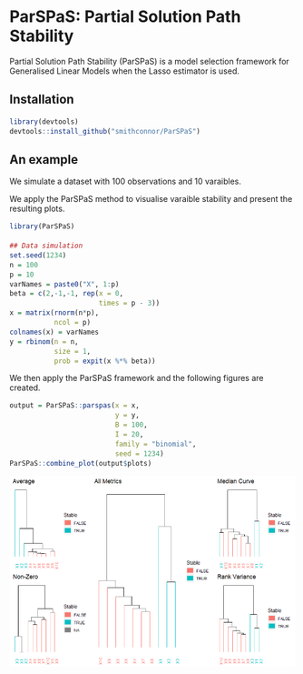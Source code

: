 
<!-- README.md is generated from README.Rmd. Please edit that file -->

# ParSPaS: Partial Solution Path Stability

Partial Solution Path Stability (ParSPaS) is a model selection framework
for Generalised Linear Models when the Lasso estimator is used.

## Installation

``` r
library(devtools)
devtools::install_github("smithconnor/ParSPaS")
```

## An example

We simulate a dataset with 100 observations and 10 varaibles.

We apply the ParSPaS method to visualise varaible stability and present
the resulting plots.

``` r
library(ParSPaS)

## Data simulation
set.seed(1234)
n = 100
p = 10
varNames = paste0("X", 1:p)
beta = c(2,-1,-1, rep(x = 0, 
                      times = p - 3))
x = matrix(rnorm(n*p),
           ncol = p)
colnames(x) = varNames
y = rbinom(n = n,
           size = 1,
           prob = expit(x %*% beta))
```

We then apply the ParSPaS framework and the following figures are
created.

``` r
output = ParSPaS::parspas(x = x,
                          y = y,
                          B = 100,
                          I = 20,
                          family = "binomial",
                          seed = 1234)
ParSPaS::combine_plot(output$plots)
```

![](README_files/figure-gfm/unnamed-chunk-3-1.png)<!-- -->
